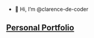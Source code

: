 - 👋 Hi, I’m @clarence-de-coder


## [Personal Portfolio](https://dreamy-shirley-ec323d.netlify.app/)

<!---
clarence-de-coder/clarence-de-coder is a ✨ special ✨ repository because its `README.md` (this file) appears on your GitHub profile.
You can click the Preview link to take a look at your changes.
--->
